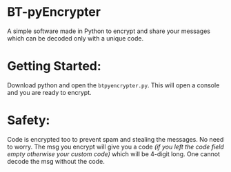 # BT-pyEncrypter
A simple software made in Python to encrypt and share your messages which can be decoded only with a unique code.

# Getting Started:
Download python and open the `btpyencrypter.py`. This will open a console and you are ready to encrypt.


# Safety:

Code is encrypted too to prevent spam and stealing the messages. No need to worry.
The msg you encrypt will give you a code _(if you left the code field empty otherwise your custom code)_ which will be 4-digit long. One cannot decode the msg without the code.
